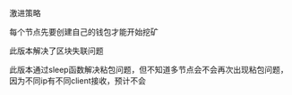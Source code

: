 激进策略

每个节点先要创建自己的钱包才能开始挖矿

此版本解决了区块失联问题

此版本通过sleep函数解决粘包问题，但不知道多节点会不会再次出现粘包问题，因为不同ip有不同client接收，预计不会
